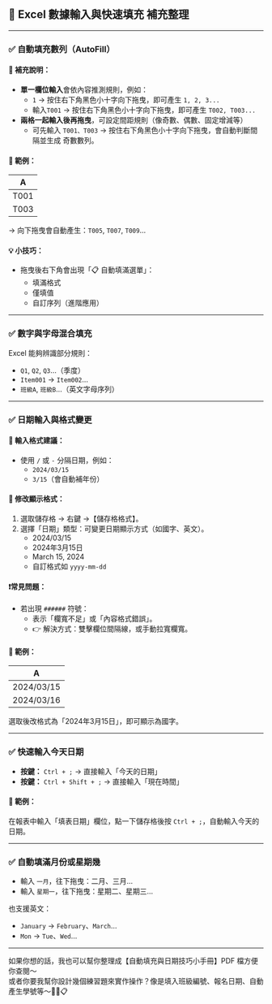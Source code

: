 ## 📌 Excel 數據輸入與快速填充 補充整理

---

### ✅ **自動填充數列（AutoFill）**

#### 🔸 補充說明：
- **單一欄位輸入**會依內容推測規則，例如：
  - `1` → 按住右下角黑色小十字向下拖曳，即可產生 `1, 2, 3...`
  - 輸入`T001` → 按住右下角黑色小十字向下拖曳，即可產生 `T002, T003...`
- **兩格一起輸入後再拖曳**，可設定間距規則（像奇數、偶數、固定增減等）
  - 可先輸入 `T001、T003` → 按住右下角黑色小十字向下拖曳，會自動判斷間隔並生成 奇數數列。

#### 📘 範例：
| A    |
|------|
| T001 |
| T003 |

→ 向下拖曳會自動產生：`T005`, `T007`, `T009`...

#### 💡 小技巧：
- 拖曳後右下角會出現「📋 自動填滿選單」：
  - 填滿格式
  - 僅填值
  - 自訂序列（進階應用）

---

### ✅ **數字與字母混合填充**

Excel 能夠辨識部分規則：
- `Q1`, `Q2`, `Q3`…（季度）
- `Item001` → `Item002`…
- `班級A`, `班級B`…（英文字母序列）

---

### ✅ **日期輸入與格式變更**

#### 🔸 輸入格式建議：
- 使用 `/` 或 `-` 分隔日期，例如：
  - `2024/03/15`
  - `3/15`（會自動補年份）

#### 🔸 修改顯示格式：
1. 選取儲存格 → 右鍵 →【儲存格格式】。
2. 選擇「日期」類型：可變更日期顯示方式（如國字、英文）。
   - 2024/03/15
   - 2024年3月15日
   - March 15, 2024
   - 自訂格式如 `yyyy-mm-dd`

#### ❗常見問題：
- 若出現 `######` 符號：
  - 表示「欄寬不足」或「內容格式錯誤」。
  - 👉 解決方式：雙擊欄位間隔線，或手動拉寬欄寬。

#### 📘 範例：
| A            |
|--------------|
| 2024/03/15   |
| 2024/03/16   |

選取後改格式為「2024年3月15日」，即可顯示為國字。

---

### ✅ **快速輸入今天日期**

- **按鍵：** `Ctrl + ;` → 直接輸入「今天的日期」
- **按鍵：** `Ctrl + Shift + ;` → 直接輸入「現在時間」

#### 📘 範例：
在報表中輸入「填表日期」欄位，點一下儲存格後按 `Ctrl + ;`，自動輸入今天的日期。

---

### ✅ **自動填滿月份或星期幾**

- 輸入 `一月`，往下拖曳：二月、三月…
- 輸入 `星期一`，往下拖曳：星期二、星期三…

也支援英文：
- `January` → `February`、`March`…
- `Mon` → `Tue`、`Wed`…

---

如果你想的話，我也可以幫你整理成【自動填充與日期技巧小手冊】PDF 檔方便你查閱～  
或者你要我幫你設計幾個練習題來實作操作？像是填入班級編號、報名日期、自動產生學號等～👩‍🏫📋